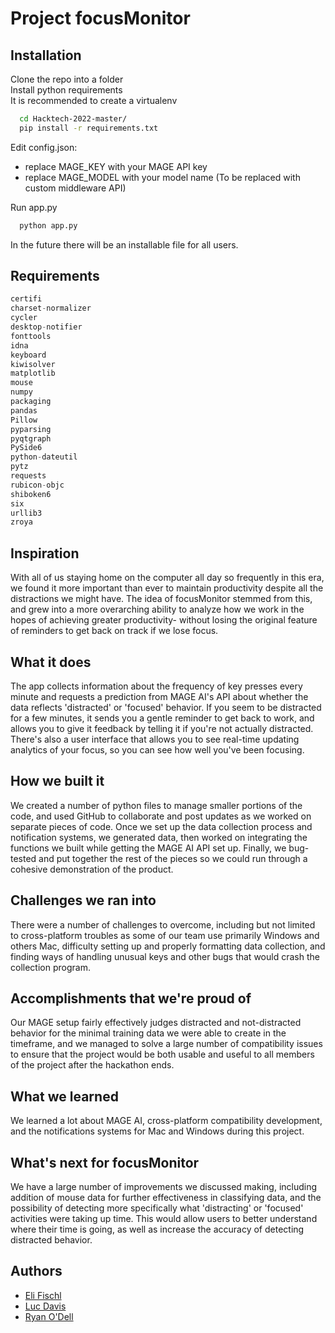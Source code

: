 
# Project focusMonitor



## Installation

Clone the repo into a folder\
Install python requirements\
It is recommended to create a virtualenv
```bash
  cd Hacktech-2022-master/
  pip install -r requirements.txt
```

Edit config.json:
- replace MAGE_KEY with your MAGE API key
- replace MAGE_MODEL with your model name
(To be replaced with custom middleware API)

Run app.py
```bash
  python app.py
```

In the future there will be an installable file for all users.


    
## Requirements
```py
certifi
charset-normalizer
cycler
desktop-notifier
fonttools
idna
keyboard
kiwisolver
matplotlib
mouse
numpy
packaging
pandas
Pillow
pyparsing
pyqtgraph
PySide6
python-dateutil
pytz
requests
rubicon-objc
shiboken6
six
urllib3
zroya
```

## Inspiration
With all of us staying home on the computer all day so frequently in this era, we found it more important than ever to 
maintain productivity despite all the distractions we might have. The idea of focusMonitor stemmed from this, and grew 
into a more overarching ability to analyze how we work in the hopes of achieving greater productivity- without losing 
the original feature of reminders to get back on track if we lose focus.

## What it does
The app collects information about the frequency of key presses every minute and requests a prediction from MAGE AI's 
API about whether the data reflects 'distracted' or 'focused' behavior. If you seem to be distracted for a few minutes, 
it sends you a gentle reminder to get back to work, and allows you to give it feedback by telling it if you're not 
actually distracted. There's also a user interface that allows you to see real-time updating analytics of your focus, 
so you can see how well you've been focusing.

## How we built it
We created a number of python files to manage smaller portions of the code, and used GitHub to collaborate and post 
updates as we worked on separate pieces of code. Once we set up the data collection process and notification systems, 
we generated data, then worked on integrating the functions we built while getting the MAGE AI API set up. Finally, we 
bug-tested and put together the rest of the pieces so we could run through a cohesive demonstration of the product.

## Challenges we ran into
There were a number of challenges to overcome, including but not limited to cross-platform troubles as some of our team 
use primarily Windows and others Mac, difficulty setting up and properly formatting data collection, and finding ways 
of handling unusual keys and other bugs that would crash the collection program.

## Accomplishments that we're proud of
Our MAGE setup fairly effectively judges distracted and not-distracted behavior for the minimal training data we were 
able to create in the timeframe, and we managed to solve a large number of compatibility issues to ensure that the 
project would be both usable and useful to all members of the project after the hackathon ends.

## What we learned
We learned a lot about MAGE AI, cross-platform compatibility development, and the notifications systems for Mac and 
Windows during this project.

## What's next for focusMonitor
We have a large number of improvements we discussed making, including addition of mouse data for further effectiveness 
in classifying data, and the possibility of detecting more specifically what 'distracting' or 'focused' activities were 
taking up time. This would allow users to better understand where their time is going, as well as increase the accuracy 
of detecting distracted behavior.

## Authors

- [Eli Fischl](https://github.com/Vio-Eli/)
- [Luc Davis](https://github.com/Kratargon)
- [Ryan O'Dell](https://github.com/Midnight145/)

